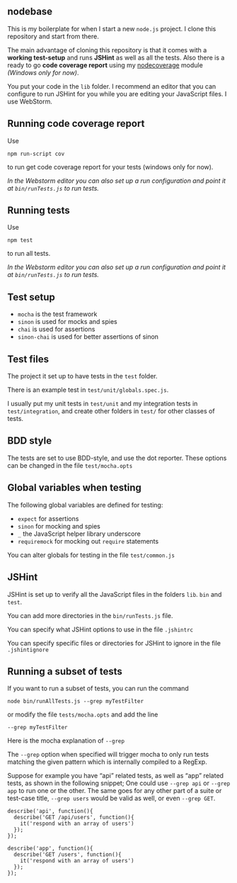 nodebase
--------
This is my boilerplate for when I start a new ```node.js``` project. I clone this repository and start from there.

The main advantage of cloning this repository is that it comes with a **working test-setup** and runs **JSHint** as well
as all the tests. Also there is a ready to go **code coverage report** using my
[nodecoverage](https://github.com/Muscula/nodecoverage) module *(Windows only for now)*.

You put your code in the ```lib``` folder. I recommend an editor that you can configure to run JSHint for you
while you are editing your JavaScript files. I use WebStorm.

Running code coverage report
----------------------------
Use

```npm run-script cov```

to run get code coverage report for your tests (windows only for now).

*In the Webstorm editor you can also set up a run configuration and point it at ```bin/runTests.js``` to run tests.*


Running tests
-------------
Use

```npm test```

to run all tests.

*In the Webstorm editor you can also set up a run configuration and point it at ```bin/runTests.js``` to run tests.*


Test setup
----------
- ```mocha``` is the test framework
- ```sinon``` is used for mocks and spies
- ```chai``` is used for assertions
- ```sinon-chai``` is used for better assertions of sinon

Test files
----------
The project it set up to have tests in the ```test``` folder.

There is an example test in ```test/unit/globals.spec.js```.

I usually put my unit tests in ```test/unit``` and my integration tests in ```test/integration```, and create
other folders in ```test/``` for other classes of tests.

BDD style
---------
The tests are set to use BDD-style, and use the dot reporter. These options can be changed in the
file ```test/mocha.opts```

Global variables when testing
-----------------------------
The following global variables are defined for testing:
- ```expect``` for assertions
- ```sinon``` for mocking and spies
- ```_``` the JavaScript helper library underscore
- ```requiremock``` for mocking out ```require``` statements

You can alter globals for testing in the file ```test/common.js```

JSHint
------
JSHint is set up to verify all the JavaScript files in the folders ```lib```. ```bin``` and ```test```.

You can add more directories in the ```bin/runTests.js``` file.

You can specify what JSHint options to use in the file ```.jshintrc```

You can specify specific files or directories for JSHint to ignore in the file ```.jshintignore```

Running a subset of tests
-------------------------
If you want to run a subset of tests, you can run the command
```
node bin/runAllTests.js --grep myTestFilter
```

or modify the file ```tests/mocha.opts``` and add the line
```
--grep myTestFilter
```
Here is the mocha explanation of ```--grep```

The ```--grep``` option when specified will trigger mocha to only run tests matching the given pattern which is internally compiled to a RegExp.

Suppose for example you have “api” related tests, as well as “app” related tests, as shown in the following snippet;
One could use ```--grep api``` or ```--grep app``` to run one or the other.
The same goes for any other part of a suite or test-case title, ```--grep users``` would be valid as well,
or even ```--grep GET```.

```
describe('api', function(){
  describe('GET /api/users', function(){
    it('respond with an array of users')
  });
});

describe('app', function(){
  describe('GET /users', function(){
    it('respond with an array of users')
  });
});
```